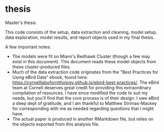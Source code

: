 # thesis
Master's thesis

This code consists of the setup, data extraction and cleaning, model setup, data exploration, model results, and report objects used in my final thesis.

A few important notes:

- The models were fit on Miami's Redhawk Cluster (though a few may exist in this document). This document reads these model objects from these cluster-produced files. 
- Much of the data extraction code originates from the "Best Practices for Using eBird Data" ebook, found here: https://cornelllabofornithology.github.io/ebird-best-practices/.
  The eBird team at Cornell deserves great credit for providing this extraordinary compilation of resources. I have since modified the code to suit my needs, but you'll find
  that the core process is of their design. I owe eBird a deep dept of gratitude, and I am thankful to Matthew Strimas-Mackey for corresponding with me as needed regarding 
  questions that I might have.
- The actual paper is produced in another RMarkdown file, but relies on the objects exported from this analysis file.
